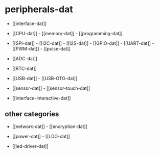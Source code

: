 
# peripherals-dat

- [[interface-dat]]

- [[CPU-dat]] - [[memory-dat]] - [[programming-dat]]

- [[SPI-dat]] - [[I2C-dat]] - [[I2S-dat]] - [[GPIO-dat]] - [[UART-dat]] - [[PWM-dat]] - [[pulse-dat]]

- [[ADC-dat]]

- [[RTC-dat]]

- [[USB-dat]] - [[USB-OTG-dat]]

- [[sensor-dat]] - [[sensor-touch-dat]]

- [[interface-interactive-dat]]

## other categories

- [[network-dat]] - [[encryption-dat]]

- [[power-dat]] - [[LDO-dat]]

- [[led-driver-dat]]